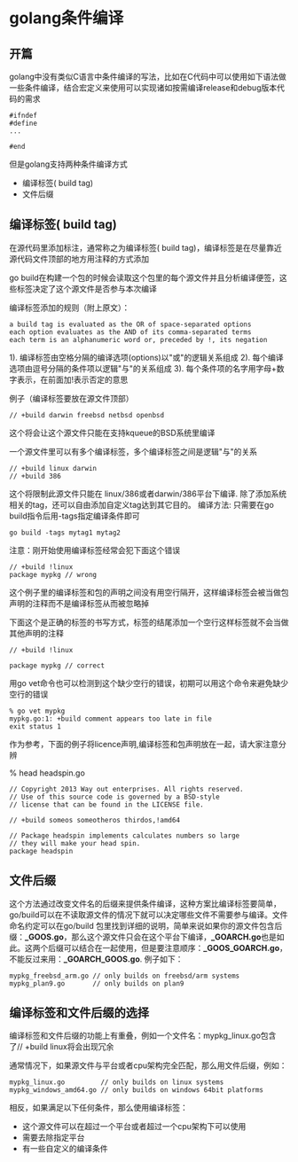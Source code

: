 
# golang条件编译 #

## 开篇 ##

golang中没有类似C语言中条件编译的写法，比如在C代码中可以使用如下语法做一些条件编译，结合宏定义来使用可以实现诸如按需编译release和debug版本代码的需求

```
#ifndef
#define
...

#end
```

但是golang支持两种条件编译方式

- 编译标签( build tag)
- 文件后缀

## 编译标签( build tag) ##

在源代码里添加标注，通常称之为编译标签( build tag)，编译标签是在尽量靠近源代码文件顶部的地方用注释的方式添加

go build在构建一个包的时候会读取这个包里的每个源文件并且分析编译便签，这些标签决定了这个源文件是否参与本次编译

编译标签添加的规则（附上原文）：

    a build tag is evaluated as the OR of space-separated options
    each option evaluates as the AND of its comma-separated terms
    each term is an alphanumeric word or, preceded by !, its negation

1). 编译标签由空格分隔的编译选项(options)以"或"的逻辑关系组成
2). 每个编译选项由逗号分隔的条件项以逻辑"与"的关系组成
3). 每个条件项的名字用字母+数字表示，在前面加!表示否定的意思

例子（编译标签要放在源文件顶部）

    // +build darwin freebsd netbsd openbsd

这个将会让这个源文件只能在支持kqueue的BSD系统里编译

一个源文件里可以有多个编译标签，多个编译标签之间是逻辑"与"的关系

    // +build linux darwin
    // +build 386

这个将限制此源文件只能在 linux/386或者darwin/386平台下编译.
除了添加系统相关的tag，还可以自由添加自定义tag达到其它目的。
编译方法:
只需要在go build指令后用-tags指定编译条件即可

    go build -tags mytag1 mytag2

注意：刚开始使用编译标签经常会犯下面这个错误

    // +build !linux
    package mypkg // wrong

这个例子里的编译标签和包的声明之间没有用空行隔开，这样编译标签会被当做包声明的注释而不是编译标签从而被忽略掉

下面这个是正确的标签的书写方式，标签的结尾添加一个空行这样标签就不会当做其他声明的注释

    // +build !linux
    
    package mypkg // correct

用go vet命令也可以检测到这个缺少空行的错误，初期可以用这个命令来避免缺少空行的错误

    % go vet mypkg
    mypkg.go:1: +build comment appears too late in file
    exit status 1

作为参考，下面的例子将licence声明,编译标签和包声明放在一起，请大家注意分辨

% head headspin.go

    // Copyright 2013 Way out enterprises. All rights reserved.
    // Use of this source code is governed by a BSD-style
    // license that can be found in the LICENSE file.
    
    // +build someos someotheros thirdos,!amd64
    
    // Package headspin implements calculates numbers so large
    // they will make your head spin.
    package headspin

## 文件后缀 ##

这个方法通过改变文件名的后缀来提供条件编译，这种方案比编译标签要简单，go/build可以在不读取源文件的情况下就可以决定哪些文件不需要参与编译。文件命名约定可以在go/build 包里找到详细的说明，简单来说如果你的源文件包含后缀：**_GOOS.go**，那么这个源文件只会在这个平台下编译，**_GOARCH.go**也是如此。这两个后缀可以结合在一起使用，但是要注意顺序：**_GOOS_GOARCH.go**， 不能反过来用：**_GOARCH_GOOS.go**.
例子如下：

	mypkg_freebsd_arm.go // only builds on freebsd/arm systems
	mypkg_plan9.go       // only builds on plan9

## 编译标签和文件后缀的选择 ##

编译标签和文件后缀的功能上有重叠，例如一个文件名：mypkg_linux.go包含了// +build linux将会出现冗余

通常情况下，如果源文件与平台或者cpu架构完全匹配，那么用文件后缀，例如：

	mypkg_linux.go         // only builds on linux systems
	mypkg_windows_amd64.go // only builds on windows 64bit platforms

相反，如果满足以下任何条件，那么使用编译标签：

- 这个源文件可以在超过一个平台或者超过一个cpu架构下可以使用
- 需要去除指定平台
- 有一些自定义的编译条件